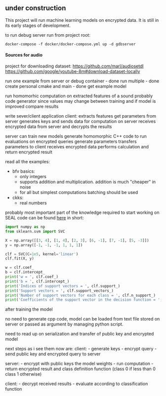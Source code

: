 ## under construction
This project will run machine learning models on encrypted data.
It is still in its early stages of development.


to run debug server run from project root:
```shell script
docker-compose -f docker/docker-compose.yml up -d gdbserver
```


#### Sources for audio
project for downloading dataset:
https://github.com/marl/audiosetdl
https://github.com/google/youtube-8m#download-dataset-locally


run one example from server or debug container - done
run multiple - done
create personal cmake and main - done
get example model

run homomorhic computation on extracted features of a sound
    probably code generator since values may change between training and if model is improved
compare results

write sever/client application
client:
extracts features
get parameters from server
generates keys and sends data for computation on server
receives encrypted data from server and decrypts the results

server can train new models
generate homomorphic C++ code to run evaluations on encrypted queries
generate parameters
transfers parameters to client
receives encrypted data
performs calculation and return encrypted result



read all the examples:
- bfv basics:
    - only integers 
    - supports addition and multiplication. addition is much "cheaper" in noise
    - for all but simplest computations batching should be used
- ckks:
    - real numbers


probably most important part of the knowledge required to start working on SEAL code can be found [here](https://stats.stackexchange.com/questions/39243/how-does-one-interpret-svm-feature-weights/355043#355043?newreg=8dc6259a834646c28769dfa2bb564de0)
in short:
```python
import numpy as np
from sklearn.svm import SVC

X = np.array([[3, 4], [1, 4], [2, 3], [6, -1], [7, -1], [5, -3]])
y = np.array([-1, -1, -1, 1, 1, 1])

clf = SVC(C=1e5, kernel='linear')
clf.fit(X, y)

w = clf.coef_
b = clf.intercept_
print('w = ', clf.coef_)
print('b = ', clf.intercept_)
print('Indices of support vectors = ', clf.support_)
print('Support vectors = ', clf.support_vectors_)
print('Number of support vectors for each class = ', clf.n_support_)
print('Coefficients of the support vector in the decision function = ', np.abs(clf.dual_coef_))
``` 

after training the model 

no need to generate cpp code, model can be loaded from text file stored on server or passed as
argument by managing python script.

need to read up on serialization and transfer of public key and encrypted model

next steps as i see them now are:
client:
    - generate keys
    - encrypt query
    - send public key and encrypted query to server
    
server:
    - encrypt with public keys the model weights
    - run computation
    - return encrypted result and class definition function (class 0 if less than 0 class 1 otherwise)
    
client:
    - decrypt received results
    - evaluate according to classification function
    
 